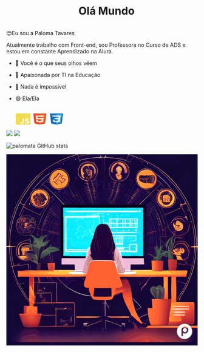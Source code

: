 <!--título-->
<div id="user-content-toc">
  <ul align="center">
    <summary><h1 style="display: inline-block">Olá Mundo</h1></summary>
</div>
 😊Eu sou a Paloma Tavares 
<p> Atualmente trabalho com Front-end, sou Professora no Curso de ADS
e estou em constante Aprendizado na Alura.
  
- 🔭 Você é o que seus olhos vêem
  
- 👯 Apaixonada por TI na Educação

- 💬  Nada é impossivel
  
- 😄 Ela/Ela
  
  </p>

  <div style="display: inline_block"><br>
  <img align="center" alt="Rafa-Js" height="30" width="40" src="https://raw.githubusercontent.com/devicons/devicon/master/icons/javascript/javascript-plain.svg">
  <img align="center" alt="Rafa-HTML" height="30" width="40" src="https://raw.githubusercontent.com/devicons/devicon/master/icons/html5/html5-original.svg">
  <img align="center" alt="Rafa-CSS" height="30" width="40" src="https://raw.githubusercontent.com/devicons/devicon/master/icons/css3/css3-original.svg">
  
</div>
  
<div> 
  
  <a href="https://instagram.com/ti.tools" target="_blank"><img src="https://img.shields.io/badge/-Instagram-%23E4405F?style=for-the-badge&logo=instagram&logoColor=white" target="_blank"></a>
  <a href="https://www.linkedin.com/in/paloma-tavares-052225237" target="_blank"><img src="https://img.shields.io/badge/-LinkedIn-%230077B5?style=for-the-badge&logo=linkedin&logoColor=white" target="_blank"></a> 

  <!-- Git Status -->
![palomata GitHub stats](https://github-readme-stats.vercel.app/api?username=palomata&show_icons=true&theme=gotham)
<p align="left">

 ![Exemplo de GIF](https://github.com/palomata/palomata/raw/main/446220381039201.gif)
  </p>
</div>


